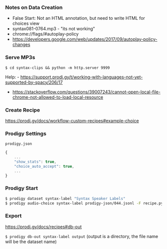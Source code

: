 ### Notes on Data Creation

- False Start: Not an HTML annotation, but need to write HTML for choices view
- syntax081-0764.mp3 - "its not working"
- chrome://flags/#autoplay-policy
- https://developers.google.com/web/updates/2017/09/autoplay-policy-changes


### Serve MP3s

`$ cd syntax-clips && python -m http.server 9999`

Help: - https://support.prodi.gy/t/working-with-languages-not-yet-supported-by-spacy/206/17
- https://stackoverflow.com/questions/39007243/cannot-open-local-file-chrome-not-allowed-to-load-local-resource


### Create Recipe

https://prodi.gy/docs/workflow-custom-recipes#example-choice

### Prodigy Settings

`prodigy.json`
```javascript
{
    ...
    "show_stats": true,
    "choice_auto_accept": true,
    ...
}
```

### Prodigy Start

```bash
$ prodigy dataset syntax-label "Syntax Speaker Labels"
$ prodigy audio-choice syntax-label prodigy-json/044.jsonl -F recipe.py
```


### Export
https://prodi.gy/docs/recipes#db-out

`$ prodigy db-out syntax-label output`
(output is a directory, the file name will be the dataset name)